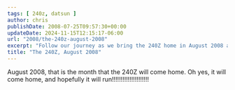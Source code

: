 ```yaml
---
tags: [ 240z, datsun ]
author: chris
publishDate: 2008-07-25T09:57:30+00:00
updateDate: 2024-11-15T12:15:17-06:00
url: "2008/the-240z-august-2008"
excerpt: "Follow our journey as we bring the 240Z home in August 2008 and work towards getting it running again."
title: "The 240Z, August 2008"
---
```


August 2008, that is the month that the 240Z will come home. Oh yes, it will come home, and hopefully it will run!!!!!!!!!!!!!!!!!!!!!
